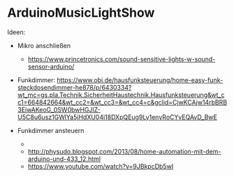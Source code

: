 # ArduinoMusicLightShow

Ideen:
- Mikro anschließen

   - https://www.princetronics.com/sound-sensitive-lights-w-sound-sensor-arduino/



- Funkdimmer: https://www.obi.de/hausfunksteuerung/home-easy-funk-steckdosendimmer-he878/p/6430334?wt_mc=gs.pla.Technik.SicherheitHaustechnik.Hausfunksteuerung&wt_cc1=664842664&wt_cc2=&wt_cc3=&wt_cc4=c&gclid=CjwKCAjw14rbBRB3EiwAKeoG_0SW0bwHGJlZ-U5C8u6usz1GWlYa5jHdXU04i18DXpQEug9Ly1enyRoCYvEQAvD_BwE

- Funkdimmer ansteuern
  
  - 
  - http://physudo.blogspot.com/2013/08/home-automation-mit-dem-arduino-und-433_12.html
  - https://www.youtube.com/watch?v=9JBkpcDb5wI
